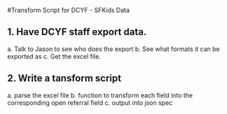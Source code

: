 #Transform Script for DCYF - SFKids Data

## 1. Have DCYF staff export data.
a. Talk to Jason to see who does the export
b. See what formats it can be exported as
c. Get the excel file.

## 2. Write a tansform script
a. parse the excel file
b. function to transform each field into the corresponding open referral field
c. output into json spec 